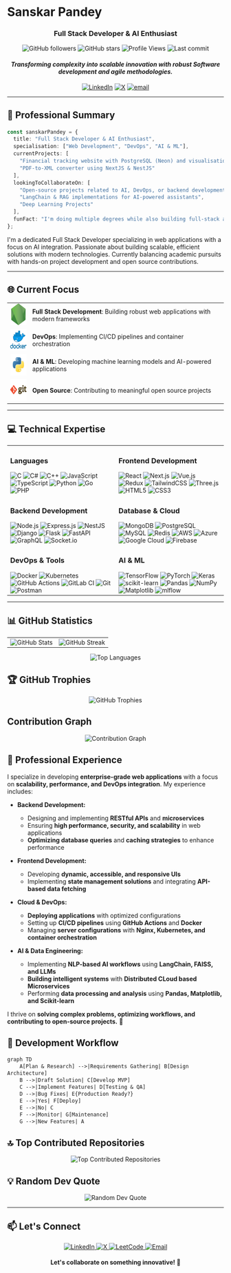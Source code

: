 # Sanskar Pandey

<div align="center">
  <h3>Full Stack Developer & AI Enthusiast</h3>
  
  <img src="https://img.shields.io/github/followers/sanskarpan?style=for-the-badge&logo=github&logoColor=white&labelColor=0366d6&color=0366d6" alt="GitHub followers" />
  <img src="https://img.shields.io/github/stars/sanskarpan?style=for-the-badge&logo=github&logoColor=white&labelColor=0366d6&color=0366d6" alt="GitHub stars" />
  <img src="https://komarev.com/ghpvc/?username=sanskarpan&style=for-the-badge&color=0366d6" alt="Profile Views" />
   <img src="https://img.shields.io/github/last-commit/sanskarpan/sanskarpan?style=for-the-badge&logo=github&logoColor=white&labelColor=0366d6&color=0366d6" alt="Last commit" />

</div>

<div align="center">
  <h4><i>Transforming complexity into scalable innovation with robust Software development and agile methodologies.</i></h4>
</div>

<div align="center">
  
  [![LinkedIn](https://img.shields.io/badge/LinkedIn-%230077B5.svg?logo=linkedin&logoColor=white)](https://linkedin.com/in/sanskarpandey2004) 
  [![X](https://img.shields.io/badge/X-black.svg?logo=X&logoColor=white)](https://x.com/sanskarpan) 
  [![email](https://img.shields.io/badge/Email-D14836?logo=gmail&logoColor=white)](mailto:sanskar.works.2004@gmail.com)
  <!-- [![Leetcode](https://img.shields.io/badge/LeetCode-000000?style=flat-square&logo=LeetCode&logoColor=#d16c06)](https://www.leetcode.com/sanskarpandey2004) -->
  
</div>

---

## 💫 Professional Summary

```typescript
const sanskarPandey = {
  title: "Full Stack Developer & AI Enthusiast",
  specialisation: ["Web Development", "DevOps", "AI & ML"],
  currentProjects: [
    "Financial tracking website with PostgreSQL (Neon) and visualisations",
    "PDF-to-XML converter using NextJS & NestJS"
  ],
  lookingToCollaborateOn: [
    "Open-source projects related to AI, DevOps, or backend development",
    "LangChain & RAG implementations for AI-powered assistants",
    "Deep Learning Projects"
  ],
  funFact: "I'm doing multiple degrees while also building full-stack and AI native  projects 🚀"
};
```

I'm a dedicated Full Stack Developer specializing in web applications with a focus on AI integration. Passionate about building scalable, efficient solutions with modern technologies. Currently balancing academic pursuits with hands-on project development and open source contributions.

---

## 🌐 Current Focus

<div align="center">
  <table>
    <tr>
      <td align="center"><img height="50" src="https://raw.githubusercontent.com/github/explore/80688e429a7d4ef2fca1e82350fe8e3517d3494d/topics/nodejs/nodejs.png"></td>
      <td><b>Full Stack Development</b>: Building robust web applications with modern frameworks</td>
    </tr>
    <tr>
      <td align="center"><img height="50" src="https://raw.githubusercontent.com/github/explore/80688e429a7d4ef2fca1e82350fe8e3517d3494d/topics/docker/docker.png"></td>
      <td><b>DevOps</b>: Implementing CI/CD pipelines and container orchestration</td>
    </tr>
    <tr>
      <td align="center"><img height="50" src="https://raw.githubusercontent.com/github/explore/80688e429a7d4ef2fca1e82350fe8e3517d3494d/topics/python/python.png"></td>
      <td><b>AI & ML</b>: Developing machine learning models and AI-powered applications</td>
    </tr>
    <tr>
      <td align="center"><img height="50" src="https://raw.githubusercontent.com/github/explore/80688e429a7d4ef2fca1e82350fe8e3517d3494d/topics/git/git.png"></td>
      <td><b>Open Source</b>: Contributing to meaningful open source projects</td>
    </tr>
  </table>
</div>

---

## 💻 Technical Expertise

<table>
  <tr>
    <td valign="top" width="50%">
      <h3>Languages</h3>
      <img src="https://img.shields.io/badge/c-%2300599C.svg?style=for-the-badge&logo=c&logoColor=white" alt="C" />
      <img src="https://img.shields.io/badge/c%23-%23239120.svg?style=for-the-badge&logo=csharp&logoColor=white" alt="C#" />
      <img src="https://img.shields.io/badge/c++-%2300599C.svg?style=for-the-badge&logo=c%2B%2B&logoColor=white" alt="C++" />
      <img src="https://img.shields.io/badge/javascript-%23323330.svg?style=for-the-badge&logo=javascript&logoColor=%23F7DF1E" alt="JavaScript" />
      <img src="https://img.shields.io/badge/typescript-%23007ACC.svg?style=for-the-badge&logo=typescript&logoColor=white" alt="TypeScript" />
      <img src="https://img.shields.io/badge/python-3670A0?style=for-the-badge&logo=python&logoColor=ffdd54" alt="Python" />
      <img src="https://img.shields.io/badge/go-%2300ADD8.svg?style=for-the-badge&logo=go&logoColor=white" alt="Go" />
      <img src="https://img.shields.io/badge/php-%23777BB4.svg?style=for-the-badge&logo=php&logoColor=white" alt="PHP" />
    </td>
    <td valign="top" width="50%">
      <h3>Frontend Development</h3>
      <img src="https://img.shields.io/badge/react-%2320232a.svg?style=for-the-badge&logo=react&logoColor=%2361DAFB" alt="React" />
      <img src="https://img.shields.io/badge/Next-black?style=for-the-badge&logo=next.js&logoColor=white" alt="Next.js" />
      <img src="https://img.shields.io/badge/vue.js-%2335495e.svg?style=for-the-badge&logo=vuedotjs&logoColor=%234FC08D" alt="Vue.js" />
      <img src="https://img.shields.io/badge/redux-%23593d88.svg?style=for-the-badge&logo=redux&logoColor=white" alt="Redux" />
      <img src="https://img.shields.io/badge/tailwindcss-%2338B2AC.svg?style=for-the-badge&logo=tailwind-css&logoColor=white" alt="TailwindCSS" />
      <img src="https://img.shields.io/badge/threejs-black?style=for-the-badge&logo=three.js&logoColor=white" alt="Three.js" />
      <img src="https://img.shields.io/badge/html5-%23E34F26.svg?style=for-the-badge&logo=html5&logoColor=white" alt="HTML5" />
      <img src="https://img.shields.io/badge/css3-%231572B6.svg?style=for-the-badge&logo=css3&logoColor=white" alt="CSS3" />
    </td>
  </tr>
  <tr>
    <td valign="top" width="50%">
      <h3>Backend Development</h3>
      <img src="https://img.shields.io/badge/node.js-6DA55F?style=for-the-badge&logo=node.js&logoColor=white" alt="Node.js" />
      <img src="https://img.shields.io/badge/express.js-%23404d59.svg?style=for-the-badge&logo=express&logoColor=%2361DAFB" alt="Express.js" />
      <img src="https://img.shields.io/badge/nestjs-%23E0234E.svg?style=for-the-badge&logo=nestjs&logoColor=white" alt="NestJS" />
      <img src="https://img.shields.io/badge/django-%23092E20.svg?style=for-the-badge&logo=django&logoColor=white" alt="Django" />
      <img src="https://img.shields.io/badge/flask-%23000.svg?style=for-the-badge&logo=flask&logoColor=white" alt="Flask" />
      <img src="https://img.shields.io/badge/FastAPI-005571?style=for-the-badge&logo=fastapi" alt="FastAPI" />
      <img src="https://img.shields.io/badge/-GraphQL-E10098?style=for-the-badge&logo=graphql&logoColor=white" alt="GraphQL" />
      <img src="https://img.shields.io/badge/Socket.io-black?style=for-the-badge&logo=socket.io&badgeColor=010101" alt="Socket.io" />
    </td>
    <td valign="top" width="50%">
      <h3>Database & Cloud</h3>
      <img src="https://img.shields.io/badge/MongoDB-%234ea94b.svg?style=for-the-badge&logo=mongodb&logoColor=white" alt="MongoDB" />
      <img src="https://img.shields.io/badge/postgres-%23316192.svg?style=for-the-badge&logo=postgresql&logoColor=white" alt="PostgreSQL" />
      <img src="https://img.shields.io/badge/mysql-4479A1.svg?style=for-the-badge&logo=mysql&logoColor=white" alt="MySQL" />
      <img src="https://img.shields.io/badge/redis-%23DD0031.svg?style=for-the-badge&logo=redis&logoColor=white" alt="Redis" />
      <img src="https://img.shields.io/badge/AWS-%23FF9900.svg?style=for-the-badge&logo=amazon-aws&logoColor=white" alt="AWS" />
      <img src="https://img.shields.io/badge/azure-%230072C6.svg?style=for-the-badge&logo=microsoftazure&logoColor=white" alt="Azure" />
      <img src="https://img.shields.io/badge/GoogleCloud-%234285F4.svg?style=for-the-badge&logo=google-cloud&logoColor=white" alt="Google Cloud" />
      <img src="https://img.shields.io/badge/firebase-%23039BE5.svg?style=for-the-badge&logo=firebase" alt="Firebase" />
    </td>
  </tr>
  <tr>
    <td valign="top" width="50%">
      <h3>DevOps & Tools</h3>
      <img src="https://img.shields.io/badge/docker-%230db7ed.svg?style=for-the-badge&logo=docker&logoColor=white" alt="Docker" />
      <img src="https://img.shields.io/badge/kubernetes-%23326ce5.svg?style=for-the-badge&logo=kubernetes&logoColor=white" alt="Kubernetes" />
      <img src="https://img.shields.io/badge/github%20actions-%232671E5.svg?style=for-the-badge&logo=githubactions&logoColor=white" alt="GitHub Actions" />
      <img src="https://img.shields.io/badge/gitlab%20CI-%23181717.svg?style=for-the-badge&logo=gitlab&logoColor=white" alt="GitLab CI" />
      <img src="https://img.shields.io/badge/git-%23F05033.svg?style=for-the-badge&logo=git&logoColor=white" alt="Git" />
      <img src="https://img.shields.io/badge/Postman-FF6C37?style=for-the-badge&logo=postman&logoColor=white" alt="Postman" />
    </td>
    <td valign="top" width="50%">
      <h3>AI & ML</h3>
      <img src="https://img.shields.io/badge/TensorFlow-%23FF6F00.svg?style=for-the-badge&logo=TensorFlow&logoColor=white" alt="TensorFlow" />
      <img src="https://img.shields.io/badge/PyTorch-%23EE4C2C.svg?style=for-the-badge&logo=PyTorch&logoColor=white" alt="PyTorch" />
      <img src="https://img.shields.io/badge/Keras-%23D00000.svg?style=for-the-badge&logo=Keras&logoColor=white" alt="Keras" />
      <img src="https://img.shields.io/badge/scikit--learn-%23F7931E.svg?style=for-the-badge&logo=scikit-learn&logoColor=white" alt="scikit-learn" />
      <img src="https://img.shields.io/badge/pandas-%23150458.svg?style=for-the-badge&logo=pandas&logoColor=white" alt="Pandas" />
      <img src="https://img.shields.io/badge/numpy-%23013243.svg?style=for-the-badge&logo=numpy&logoColor=white" alt="NumPy" />
      <img src="https://img.shields.io/badge/Matplotlib-%23ffffff.svg?style=for-the-badge&logo=Matplotlib&logoColor=black" alt="Matplotlib" />
      <img src="https://img.shields.io/badge/mlflow-%23d9ead3.svg?style=for-the-badge&logo=numpy&logoColor=blue" alt="mlflow" />
    </td>
  </tr>
</table>

---

## 📊 GitHub Statistics

<div align="center">
  <table>
    <tr>
      <td>
        <img src="https://github-readme-stats.vercel.app/api?username=sanskarpan&theme=dark&hide_border=false&include_all_commits=true&count_private=true" alt="GitHub Stats" />
      </td>
      <td>
        <img src="https://nirzak-streak-stats.vercel.app/?user=sanskarpan&theme=dark&hide_border=false" alt="GitHub Streak" />
      </td>
    </tr>
  </table>
  
  <img src="https://github-readme-stats.vercel.app/api/top-langs/?username=sanskarpan&theme=dark&hide_border=false&include_all_commits=true&count_private=true&layout=compact" alt="Top Languages" />
</div>

## 🏆 GitHub Trophies
<div align="center">
  <img src="https://github-profile-trophy.vercel.app/?username=sanskarpan&theme=midnight-purple&no-frame=false&no-bg=true&margin-w=4" alt="GitHub Trophies" />
</div>

## Contribution Graph
<div align="center">
  <picture>
    <source media="(prefers-color-scheme: dark)" srcset="https://github-readme-activity-graph.vercel.app/graph?username=sanskarpan&theme=react-dark&hide_border=true&area=true" />
    <source media="(prefers-color-scheme: light)" srcset="https://github-readme-activity-graph.vercel.app/graph?username=sanskarpan&theme=minimal&hide_border=true&area=true" />
    <img src="https://github-readme-activity-graph.vercel.app/graph?username=sanskarpan&theme=minimal&hide_border=true&area=true" alt="Contribution Graph" />
  </picture>
</div>

## 💼 Professional Experience

I specialize in developing **enterprise-grade web applications** with a focus on **scalability, performance, and DevOps integration**. My experience includes:

- **Backend Development:**  
  - Designing and implementing **RESTful APIs** and **microservices** 
  - Ensuring **high performance, security, and scalability** in web applications  
  - **Optimizing database queries** and **caching strategies** to enhance performance  

- **Frontend Development:**  
  - Developing **dynamic, accessible, and responsive UIs** 
  - Implementing **state management solutions** and integrating **API-based data fetching**  

- **Cloud & DevOps:**  
  - **Deploying applications** with optimized configurations  
  - Setting up **CI/CD pipelines** using **GitHub Actions** and **Docker**  
  - Managing **server configurations** with **Nginx, Kubernetes, and container orchestration**  

- **AI & Data Engineering:**  
  - Implementing **NLP-based AI workflows** using **LangChain, FAISS, and LLMs**  
  - **Building intelligent systems** with **Distributed CLoud based Microservices**  
  - Performing **data processing and analysis** using **Pandas, Matplotlib, and Scikit-learn**  

I thrive on **solving complex problems, optimizing workflows, and contributing to open-source projects.** 🚀



## 🌟 Development Workflow

```mermaid
graph TD
    A[Plan & Research] -->|Requirements Gathering| B[Design Architecture]
    B -->|Draft Solution| C[Develop MVP]
    C -->|Implement Features| D[Testing & QA]
    D -->|Bug Fixes| E{Production Ready?}
    E -->|Yes| F[Deploy]
    E -->|No| C
    F -->|Monitor| G[Maintenance]
    G -->|New Features| A
```

## 🔝 Top Contributed Repositories
<div align="center">
  <img src="https://github-contributor-stats.vercel.app/api?username=sanskarpan&limit=5&theme=midnight-purple&combine_all_yearly_contributions=true" alt="Top Contributed Repositories" />
</div>

## 💡 Random Dev Quote
<div align="center">
  <img src="https://quotes-github-readme.vercel.app/api?type=horizontal&theme=tokyonight" alt="Random Dev Quote" />
</div>

---

## 📫 Let's Connect

<div align="center">
  <a href="https://linkedin.com/in/sanskarpandey2004">
    <img src="https://img.shields.io/badge/LinkedIn-%230077B5.svg?style=for-the-badge&logo=linkedin&logoColor=white" alt="LinkedIn" />
  </a>
  <a href="https://x.com/sanskarpan">
    <img src="https://img.shields.io/badge/X-black.svg?style=for-the-badge&logo=X&logoColor=white" alt="X" />
  </a>
  <a href="https://www.leetcode.com/sanskarpandey2004">
    <img src="https://img.shields.io/badge/LeetCode-000000?style=for-the-badge&logo=LeetCode&logoColor=#d16c06" alt="LeetCode" />
  </a>
  <a href="mailto:sanskar.works.2004@gmail.com">
    <img src="https://img.shields.io/badge/Email-D14836?style=for-the-badge&logo=gmail&logoColor=white" alt="Email" />
  </a>
</div>

<div align="center">
  <h4>Let's collaborate on something innovative! 🚀</h4>

</div>
